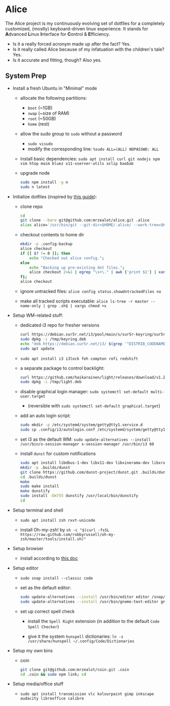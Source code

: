 # Alice

The Alice project is my continuously evolving set of dotfiles for a completely customized, (mostly) keyboard-driven linux experience.
It stands for **A**dvanced **L**inux **I**nterface for **C**ontrol & **E**fficiency.

- Is it a really forced acronym made up after the fact? Yes.
- Is it really called Alice because of my infatuation with the children's tale? Yes.
- Is it accurate and fitting, though? Also yes.

## System Prep

- Install a fresh Ubuntu in "Minimal" mode

    - allocate the following partitions:
        - `boot` (~1GB)
        - `swap` (~size of RAM)
        - `root` (~50GB)
        - `home` (rest)

    - allow the sudo group to `sudo` without a password
        - `sudo visudo`
        - modify the corresponding line: `%sudo ALL=(ALL) NOPASSWD: ALL`

    - install basic dependencies: `sudo apt install curl git nodejs npm vim htop maim bluez x11-xserver-utils xclip baobab`

    - upgrade node

        ```bash
        sudo npm install -g n
        sudo n latest
        ```

- Initialize dotfiles (inspired by [this guide](https://www.atlassian.com/git/tutorials/dotfiles)):

    - clone repo
    
        ```bash
        cd
        git clone --bare git@github.com:mrzealot/alice.git .alice
        alias alice='/usr/bin/git --git-dir=$HOME/.alice/ --work-tree=$HOME'
        ```

    - checkout contents to home dir

        ```bash
        mkdir -p .config-backup
        alice checkout
        if [[ $? != 0 ]]; then
            echo "Checked out alice config.";
        else
            echo "Backing up pre-existing dot files.";
            alice checkout 2>&1 | egrep "\s+\." | awk {'print $1'} | xargs -I{} mv {} .config-backup/{}
        fi;
        alice checkout
        ```

    - ignore untracked files: `alice config status.showUntrackedFiles no`

    - make all tracked scripts executable: `alice ls-tree -r master --name-only | grep .sh$ | xargs chmod +x`

- Setup WM-related stuff:

    - dedicated i3 repo for fresher versions

        ```bash
        curl https://debian.sur5r.net/i3/pool/main/s/sur5r-keyring/sur5r-keyring_2019.02.01_all.deb --output /tmp/keyring.deb
        sudo dpkg -i /tmp/keyring.deb
        echo "deb https://debian.sur5r.net/i3/ $(grep '^DISTRIB_CODENAME=' /etc/lsb-release | cut -f2 -d=) universe" | sudo tee -a /etc/apt/sources.list.d/sur5r-i3.list
        sudo apt update
        ```

    - `sudo apt install i3 i3lock feh compton rofi redshift`

    - a separate package to control backlight:

        ```bash
        curl https://github.com/haikarainen/light/releases/download/v1.2/light_1.2_amd64.deb --output /tmp/light.deb
        sudo dpkg -i /tmp/light.deb
        ```

    - disable graphical login manager: `sudo systemctl set-default multi-user.target` 
        - (reversible with `sudo systemctl set-default graphical.target`)

    - add an auto login script:

        ```bash
        sudo mkdir -p /etc/systemd/system/getty@tty1.service.d
        sudo cp .config/i3/autologin.conf /etc/systemd/system/getty@tty1.service.d/override.conf
        ```

    - set i3 as the default WM: `sudo update-alternatives --install /usr/bin/x-session-manager x-session-manager /usr/bin/i3 60`

    - install `dunst` for custom notifications

        ```bash
        sudo apt install libdbus-1-dev libx11-dev libxinerama-dev libxrandr-dev libxss-dev libglib2.0-dev libpango1.0-dev libgtk-3-dev libxdg-basedir-dev libnotify-dev
        mkdir -p .builds/dunst
        git clone https://github.com/dunst-project/dunst.git .builds/dunst
        cd .builds/dunst
        make
        sudo make install
        make dunstify
        sudo install -Dm755 dunstify /usr/local/bin/dunstify
        cd
        ```

- Setup terminal and shell

    - `sudo apt install zsh rxvt-unicode`

    - install Oh-my-zsh! by `sh -c "$(curl -fsSL https://raw.github.com/robbyrussell/oh-my-zsh/master/tools/install.sh)"`

- Setup browser

    - install according to [this doc](https://brave-browser.readthedocs.io/en/latest/installing-brave.html)

- Setup editor

    - `sudo snap install --classic code`

    - set as the default editor:

        ```bash
        sudo update-alternatives --install /usr/bin/editor editor /snap/bin/code 60
        sudo update-alternatives --install /usr/bin/gnome-text-editor gnome-text-editor /snap/bin/code 60
        ```

    - set up correct spell check

        - install the `Spell Right` extension (in addition to the default `Code Spell Checker`)

        - give it the system `hunspell` dictionaries: `ln -s /usr/share/hunspell ~/.config/Code/Dictionaries`

- Setup my own bins

    - coin

        ```bash
        git clone git@github.com:mrzealot/coin.git .coin
        cd .coin && sudo npm link; cd
        ```

- Setup media/office stuff

    - `sudo apt install transmission vlc kolourpaint gimp inkscape audacity libreoffice calibre`